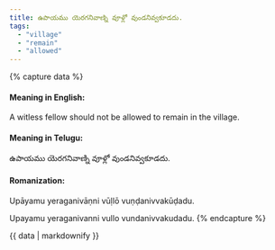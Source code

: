 ```yaml
---
title: ఉపాయము యెరగనివాణ్ని వూళ్లో వుండనివ్వకూడదు.
tags:
  - "village"
  - "remain"
  - "allowed"
---
```


{% capture data %}
#### Meaning in English:
A witless fellow should not be allowed to remain in the village.

#### Meaning in Telugu:
ఉపాయము యెరగనివాణ్ని వూళ్లో వుండనివ్వకూడదు.

#### Romanization:
Upāyamu yeraganivāṇni vūḷlō vuṇḍanivvakūḍadu.

Upayamu yeraganivanni vullo vundanivvakudadu.
{% endcapture %}

{{ data | markdownify }}

